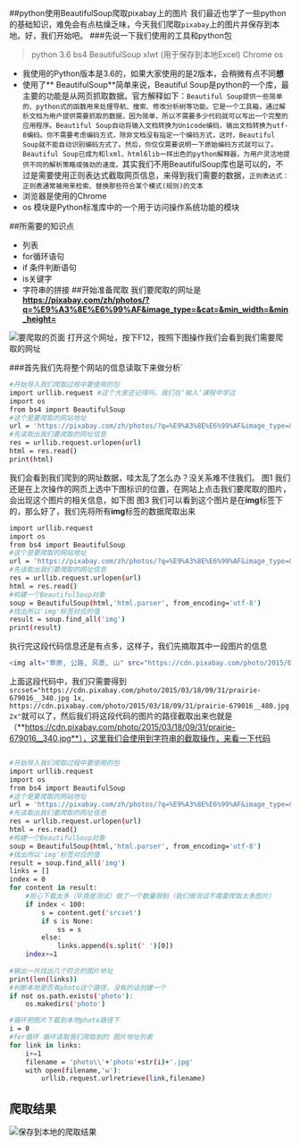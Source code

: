 ##python使用BeautifulSoup爬取pixabay上的图片
我们最近也学了一些python的基础知识，难免会有点枯燥乏味，今天我们爬取`pixabay`上的图片并保存到本地。好，我们开始吧。
###先说一下我们使用的工具和python包
>python 3.6
>bs4 BeautifulSoup
>xlwt (用于保存到本地Excel)
>Chrome
> os

- 我使用的Python版本是3.6的，如果大家使用的是2版本，会稍微有点不同**想**
- 使用了** BeautifulSoup**简单来说，Beautiful Soup是python的一个库，最主要的功能是从网页抓取数据。官方解释如下：`Beautiful Soup提供一些简单的、python式的函数用来处理导航、搜索、修改分析树等功能。它是一个工具箱，通过解析文档为用户提供需要抓取的数据，因为简单，所以不需要多少代码就可以写出一个完整的应用程序。Beautiful Soup自动将输入文档转换为Unicode编码，输出文档转换为utf-8编码。你不需要考虑编码方式，除非文档没有指定一个编码方式，这时，Beautiful Soup就不能自动识别编码方式了。然后，你仅仅需要说明一下原始编码方式就可以了。Beautiful Soup已成为和lxml、html6lib一样出色的python解释器，为用户灵活地提供不同的解析策略或强劲的速度。`其实我们不用BeautifulSoup库也是可以的，不过是需要使用正则表达式截取网页信息，来得到我们需要的数据，`正则表达式：正则表通常被用来检索、替换那些符合某个模式(规则)的文本`
- 浏览器是使用的Chrome
- os 模块是Python标准库中的一个用于访问操作系统功能的模块

##所需要的知识点
- 列表
- for循环语句
- if 条件判断语句
- is关键字
- 字符串的拼接
##开始准备爬取
我们要爬取的网址是**https://pixabay.com/zh/photos/?q=%E9%A3%8E%E6%99%AF&image_type=&cat=&min_width=&min_height=**

![要爬取的页面](http://ophmqxrq8.bkt.clouddn.com/python2.png)
打开这个网址，按下F12，按照下图操作我们会看到我们需要爬取的网址

###首先我们先将整个网站的信息读取下来做分析`
```bash
#开始导入我们爬取过程中要使用的包
import urllib.request #这个大家还记得吗，我们在‘输入’课程中学过
import os
from bs4 import BeautifulSoup
#这个是要爬取的网站地址
url = 'https://pixabay.com/zh/photos/?q=%E9%A3%8E%E6%99%AF&image_type=&cat=&min_width=&min_height='
#先读取出我们要爬取的网址信息
res = urllib.request.urlopen(url)
html = res.read()
print(html)
```
我们会看到我们爬到的网址数据，哇太乱了怎么办？没关系难不住我们。
图1
我们还是在上次操作的网页上选中下图标识的位置，在网站上点击我们要爬取的图片，会出现这个图片的相关信息，如下图
图3
我们可以看到这个图片是在**img**标签下的，那么好了，我们先将所有**img**标签的数据爬取出来
```bash
import urllib.request
import os
from bs4 import BeautifulSoup
#这个是要爬取的网站地址
url = 'https://pixabay.com/zh/photos/?q=%E9%A3%8E%E6%99%AF&image_type=&cat=&min_width=&min_height='
#先读取出我们要爬取的网址信息
res = urllib.request.urlopen(url)
html = res.read()
#构建一个BeautifulSoup对象
soup = BeautifulSoup(html,'html.parser', from_encoding='utf-8')
#找出所以'img'标签对应的值
result = soup.find_all('img')
print(result)
```
执行完这段代码信息还是有点多，这样子，我们先摘取其中一段图片的信息
```bash
<img alt="草原, 公路, 风景, 山" src="https://cdn.pixabay.com/photo/2015/03/18/09/31/prairie-679016__340.jpg" srcset="https://cdn.pixabay.com/photo/2015/03/18/09/31/prairie-679016__340.jpg 1x, https://cdn.pixabay.com/photo/2015/03/18/09/31/prairie-679016__480.jpg 2x" title="草原, 公路, 风景, 山"/>
```
上面这段代码中，我们只需要得到`srcset="https://cdn.pixabay.com/photo/2015/03/18/09/31/prairie-679016__340.jpg 1x, https://cdn.pixabay.com/photo/2015/03/18/09/31/prairie-679016__480.jpg 2x"`就可以了，然后我们将这段代码的图片的路径截取出来也就是（**https://cdn.pixabay.com/photo/2015/03/18/09/31/prairie-679016__340.jpg**），这里我们会使用到字符串的截取操作，来看一下代码
```bash
```
``` bash
#开始导入我们爬取过程中要使用的包
import urllib.request
import os
from bs4 import BeautifulSoup
#这个是要爬取的网站地址
url = 'https://pixabay.com/zh/photos/?q=%E9%A3%8E%E6%99%AF&image_type=&cat=&min_width=&min_height='
#先读取出我们要爬取的网址信息
res = urllib.request.urlopen(url)
html = res.read()
#构建一个BeautifulSoup对象
soup = BeautifulSoup(html,'html.parser', from_encoding='utf-8')
#找出所以'img'标签对应的值
result = soup.find_all('img')
links = []
index = 0
for content in result:
    #担心下载太多（毕竟是测试）做了一个数量限制（我们做测试不需要爬取太多图片）
	if index < 100:
		s = content.get('srcset')
		if s is None:
			ss = s
		else:
			links.append(s.split(' ')[0])
	index+=1
	
#输出一共找出几个符合的图片地址
print(len(links))
#判断本地是否有photo这个路径，没有的话创建一个
if not os.path.exists('photo'):
	os.makedirs('photo')

#循环把图片下载到本地photo路径下
i = 0
#for循环 循环读取我们爬取到的 图片地址列表
for link in links:
	i+=1
	filename = 'photo\\'+'photo'+str(i)+'.jpg'
	with open(filename,'w'):
		urllib.request.urlretrieve(link,filename)

```

## 爬取结果
![保存到本地的爬取结果](http://ophmqxrq8.bkt.clouddn.com/python1.png)